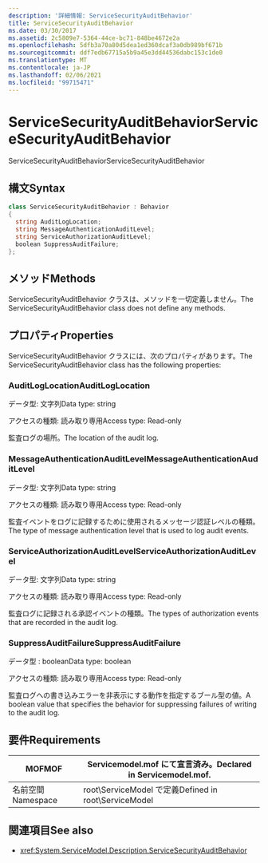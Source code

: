 ```yaml
---
description: '詳細情報: ServiceSecurityAuditBehavior'
title: ServiceSecurityAuditBehavior
ms.date: 03/30/2017
ms.assetid: 2c5809e7-5364-44ce-bc71-848be4672e2a
ms.openlocfilehash: 5dfb3a70a80d5dea1ed360dcaf3a0db989bf671b
ms.sourcegitcommit: ddf7edb67715a5b9a45e3dd44536dabc153c1de0
ms.translationtype: MT
ms.contentlocale: ja-JP
ms.lasthandoff: 02/06/2021
ms.locfileid: "99715471"
---
```

# <a name="servicesecurityauditbehavior"></a><span data-ttu-id="8c879-103">ServiceSecurityAuditBehavior</span><span class="sxs-lookup"><span data-stu-id="8c879-103">ServiceSecurityAuditBehavior</span></span>

<span data-ttu-id="8c879-104">ServiceSecurityAuditBehavior</span><span class="sxs-lookup"><span data-stu-id="8c879-104">ServiceSecurityAuditBehavior</span></span>  
  
## <a name="syntax"></a><span data-ttu-id="8c879-105">構文</span><span class="sxs-lookup"><span data-stu-id="8c879-105">Syntax</span></span>  
  
```csharp  
class ServiceSecurityAuditBehavior : Behavior  
{  
  string AuditLogLocation;  
  string MessageAuthenticationAuditLevel;  
  string ServiceAuthorizationAuditLevel;  
  boolean SuppressAuditFailure;  
};  
```  
  
## <a name="methods"></a><span data-ttu-id="8c879-106">メソッド</span><span class="sxs-lookup"><span data-stu-id="8c879-106">Methods</span></span>  

 <span data-ttu-id="8c879-107">ServiceSecurityAuditBehavior クラスは、メソッドを一切定義しません。</span><span class="sxs-lookup"><span data-stu-id="8c879-107">The ServiceSecurityAuditBehavior class does not define any methods.</span></span>  
  
## <a name="properties"></a><span data-ttu-id="8c879-108">プロパティ</span><span class="sxs-lookup"><span data-stu-id="8c879-108">Properties</span></span>  

 <span data-ttu-id="8c879-109">ServiceSecurityAuditBehavior クラスには、次のプロパティがあります。</span><span class="sxs-lookup"><span data-stu-id="8c879-109">The ServiceSecurityAuditBehavior class has the following properties:</span></span>  
  
### <a name="auditloglocation"></a><span data-ttu-id="8c879-110">AuditLogLocation</span><span class="sxs-lookup"><span data-stu-id="8c879-110">AuditLogLocation</span></span>  

 <span data-ttu-id="8c879-111">データ型: 文字列</span><span class="sxs-lookup"><span data-stu-id="8c879-111">Data type: string</span></span>  
  
 <span data-ttu-id="8c879-112">アクセスの種類: 読み取り専用</span><span class="sxs-lookup"><span data-stu-id="8c879-112">Access type: Read-only</span></span>  
  
 <span data-ttu-id="8c879-113">監査ログの場所。</span><span class="sxs-lookup"><span data-stu-id="8c879-113">The location of the audit log.</span></span>  
  
### <a name="messageauthenticationauditlevel"></a><span data-ttu-id="8c879-114">MessageAuthenticationAuditLevel</span><span class="sxs-lookup"><span data-stu-id="8c879-114">MessageAuthenticationAuditLevel</span></span>  

 <span data-ttu-id="8c879-115">データ型: 文字列</span><span class="sxs-lookup"><span data-stu-id="8c879-115">Data type: string</span></span>  
  
 <span data-ttu-id="8c879-116">アクセスの種類: 読み取り専用</span><span class="sxs-lookup"><span data-stu-id="8c879-116">Access type: Read-only</span></span>  
  
 <span data-ttu-id="8c879-117">監査イベントをログに記録するために使用されるメッセージ認証レベルの種類。</span><span class="sxs-lookup"><span data-stu-id="8c879-117">The type of message authentication level that is used to log audit events.</span></span>  
  
### <a name="serviceauthorizationauditlevel"></a><span data-ttu-id="8c879-118">ServiceAuthorizationAuditLevel</span><span class="sxs-lookup"><span data-stu-id="8c879-118">ServiceAuthorizationAuditLevel</span></span>  

 <span data-ttu-id="8c879-119">データ型: 文字列</span><span class="sxs-lookup"><span data-stu-id="8c879-119">Data type: string</span></span>  
  
 <span data-ttu-id="8c879-120">アクセスの種類: 読み取り専用</span><span class="sxs-lookup"><span data-stu-id="8c879-120">Access type: Read-only</span></span>  
  
 <span data-ttu-id="8c879-121">監査ログに記録される承認イベントの種類。</span><span class="sxs-lookup"><span data-stu-id="8c879-121">The types of authorization events that are recorded in the audit log.</span></span>  
  
### <a name="suppressauditfailure"></a><span data-ttu-id="8c879-122">SuppressAuditFailure</span><span class="sxs-lookup"><span data-stu-id="8c879-122">SuppressAuditFailure</span></span>  

 <span data-ttu-id="8c879-123">データ型 : boolean</span><span class="sxs-lookup"><span data-stu-id="8c879-123">Data type: boolean</span></span>  
  
 <span data-ttu-id="8c879-124">アクセスの種類: 読み取り専用</span><span class="sxs-lookup"><span data-stu-id="8c879-124">Access type: Read-only</span></span>  
  
 <span data-ttu-id="8c879-125">監査ログへの書き込みエラーを非表示にする動作を指定するブール型の値。</span><span class="sxs-lookup"><span data-stu-id="8c879-125">A boolean value that specifies the behavior for suppressing failures of writing to the audit log.</span></span>  
  
## <a name="requirements"></a><span data-ttu-id="8c879-126">要件</span><span class="sxs-lookup"><span data-stu-id="8c879-126">Requirements</span></span>  
  
|<span data-ttu-id="8c879-127">MOF</span><span class="sxs-lookup"><span data-stu-id="8c879-127">MOF</span></span>|<span data-ttu-id="8c879-128">Servicemodel.mof にて宣言済み。</span><span class="sxs-lookup"><span data-stu-id="8c879-128">Declared in Servicemodel.mof.</span></span>|  
|---------|-----------------------------------|  
|<span data-ttu-id="8c879-129">名前空間</span><span class="sxs-lookup"><span data-stu-id="8c879-129">Namespace</span></span>|<span data-ttu-id="8c879-130">root\ServiceModel で定義</span><span class="sxs-lookup"><span data-stu-id="8c879-130">Defined in root\ServiceModel</span></span>|  
  
## <a name="see-also"></a><span data-ttu-id="8c879-131">関連項目</span><span class="sxs-lookup"><span data-stu-id="8c879-131">See also</span></span>

- <xref:System.ServiceModel.Description.ServiceSecurityAuditBehavior>
